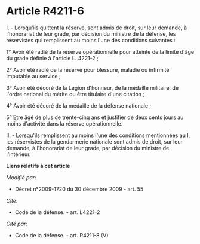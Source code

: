 # Article R4211-6

I. - Lorsqu'ils quittent la réserve, sont admis de droit, sur leur demande, à l'honorariat de leur grade, par décision du
ministre de la défense, les réservistes qui remplissent au moins l'une des conditions suivantes : 

1° Avoir été radié de la réserve opérationnelle pour atteinte de la limite d'âge du grade définie à l'article L. 4221-2 ; 

2° Avoir été radié de la réserve pour blessure, maladie ou infirmité imputable au service ; 

3° Avoir été décoré de la Légion d'honneur, de la médaille militaire, de l'ordre national du mérite ou être titulaire d'une
citation ; 

4° Avoir été décoré de la médaille de la défense nationale ; 

5° Etre âgé de plus de trente-cinq ans et justifier de deux cents jours au moins d'activité dans la réserve opérationnelle.

II. - Lorsqu'ils remplissent au moins l'une des conditions mentionnées au I, les réservistes de la gendarmerie nationale sont
admis de droit, sur leur demande, à l'honorariat de leur grade, par décision du ministre de l'intérieur.

**Liens relatifs à cet article**

_Modifié par_:

  - Décret n°2009-1720 du 30 décembre 2009 - art. 55

_Cite_:

  - Code de la défense. - art. L4221-2

_Cité par_:

  - Code de la défense. - art. R4211-8 (V)
